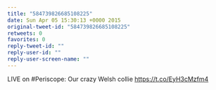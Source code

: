 ```yaml
---
title: "584739826685108225"
date: Sun Apr 05 15:30:13 +0000 2015
original-tweet-id: "584739826685108225"
retweets: 0
favorites: 0
reply-tweet-id: ""
reply-user-id: ""
reply-user-screen-name: ""
---
```

LIVE on #Periscope: Our crazy Welsh collie  <a href="https://t.co/EyH3cMzfm4">https://t.co/EyH3cMzfm4</a>
